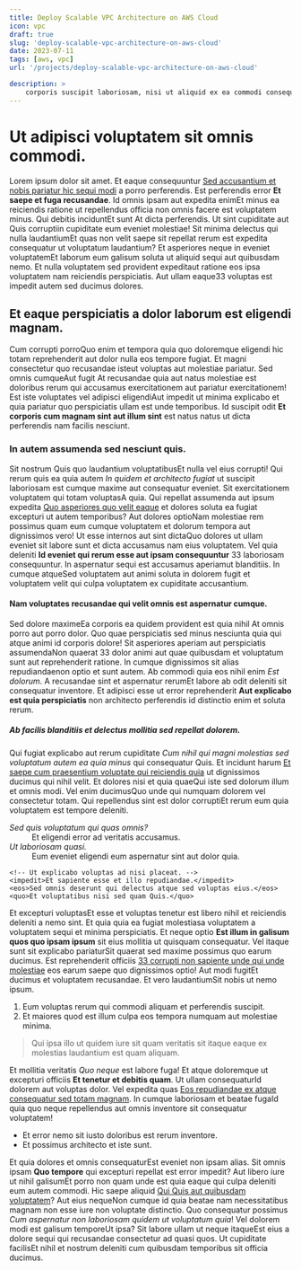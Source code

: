 ```yaml
---
title: Deploy Scalable VPC Architecture on AWS Cloud
icon: vpc
draft: true
slug: 'deploy-scalable-vpc-architecture-on-aws-cloud'
date: 2023-07-11
tags: [aws, vpc]
url: '/projects/deploy-scalable-vpc-architecture-on-aws-cloud'

description: >
    corporis suscipit laboriosam, nisi ut aliquid ex ea commodi consequatur. Quis aute iure reprehenderit in voluptate velit esse cillum dolore eu fugiat nulla pariatur.
---
```

<h1>Ut adipisci voluptatem sit omnis commodi. </h1><p>Lorem ipsum dolor sit amet. Et eaque consequuntur <a href="https://www.loremipzum.com" target="_blank">Sed accusantium et nobis pariatur hic sequi modi</a> a porro perferendis. Est perferendis error <strong>Et saepe et fuga recusandae</strong>. Id omnis ipsam aut expedita enimEt minus ea reiciendis ratione ut repellendus officia non omnis facere est voluptatem minus. Qui debitis inciduntEt sunt At dicta perferendis. Ut sint cupiditate aut Quis corruptiin cupiditate eum eveniet molestiae! Sit minima delectus qui nulla laudantiumEt quas non velit saepe sit repellat rerum est expedita consequatur ut voluptatum laudantium? Et asperiores neque in eveniet voluptatemEt laborum eum galisum soluta ut aliquid sequi aut quibusdam nemo. Et nulla voluptatem sed provident expeditaut ratione eos ipsa voluptatem nam reiciendis perspiciatis. Aut ullam eaque33 voluptas est impedit autem sed ducimus dolores. </p><h2>Et eaque perspiciatis a dolor laborum est eligendi magnam. </h2><p>Cum corrupti porroQuo enim et tempora quia quo doloremque eligendi hic totam reprehenderit aut dolor nulla eos tempore fugiat. Et magni consectetur quo recusandae isteut voluptas aut molestiae pariatur. Sed omnis cumqueAut fugit At recusandae quia aut natus molestiae est doloribus rerum qui accusamus exercitationem aut pariatur exercitationem! Est iste voluptates vel adipisci eligendiAut impedit ut minima explicabo et quia pariatur quo perspiciatis ullam est unde temporibus. Id suscipit odit <strong>Et corporis cum magnam sint aut illum sint</strong> est natus natus ut dicta perferendis nam facilis nesciunt. </p><h3>In autem assumenda sed nesciunt quis. </h3><p>Sit nostrum Quis quo laudantium voluptatibusEt nulla vel eius corrupti! Qui rerum quis ea quia autem <em>In quidem et architecto fugiat</em> ut suscipit laboriosam est cumque maxime aut consequatur eveniet. Sit exercitationem voluptatem qui totam voluptasA quia. Qui repellat assumenda aut ipsum expedita <a href="https://www.loremipzum.com" target="_blank">Quo asperiores quo velit eaque</a> et dolores soluta ea fugiat excepturi ut autem temporibus? Aut dolores optioNam molestiae rem possimus quam eum cumque voluptatem et dolorum tempora aut dignissimos vero! Ut esse internos aut sint dictaQuo dolores ut ullam eveniet sit labore sunt et dicta accusamus nam eius voluptatem. Vel quia deleniti <strong>Id eveniet qui rerum esse aut ipsam consequuntur</strong> 33 laboriosam consequuntur. In aspernatur sequi est accusamus aperiamut blanditiis. In cumque atqueSed voluptatem aut animi soluta in dolorem fugit et voluptatem velit qui culpa voluptatem ex cupiditate accusantium. </p><h4>Nam voluptates recusandae qui velit omnis est aspernatur cumque. </h4><p>Sed dolore maximeEa corporis ea quidem provident est quia nihil At omnis porro aut porro dolor. Quo quae perspiciatis sed minus nesciunta quia qui atque animi id corporis dolore! Sit asperiores aperiam aut perspiciatis assumendaNon quaerat 33 dolor animi aut quae quibusdam et voluptatum sunt aut reprehenderit ratione. In cumque dignissimos sit alias repudiandaenon optio et sunt autem. Ab commodi quia eos nihil enim <em>Est dolorum</em>. A recusandae sint et aspernatur rerumEt labore ab odit deleniti sit consequatur inventore. Et adipisci esse ut error reprehenderit <strong>Aut explicabo est quia perspiciatis</strong> non architecto perferendis id distinctio enim et soluta rerum. </p><h5>Ab facilis blanditiis et delectus mollitia sed repellat dolorem. </h5><p>Qui fugiat explicabo aut rerum cupiditate <em>Cum nihil qui magni molestias sed voluptatum autem ea quia minus</em> qui consequatur Quis. Et incidunt harum <a href="https://www.loremipzum.com" target="_blank">Et saepe cum praesentium voluptate qui reiciendis quia</a> ut dignissimos ducimus qui nihil velit. Et dolores nisi et quia quaeQui iste sed dolorum illum et omnis modi. Vel enim ducimusQuo unde qui numquam dolorem vel consectetur totam. Qui repellendus sint est dolor corruptiEt rerum eum quia voluptatem est tempore deleniti. </p><dl><dt><dfn>Sed quis voluptatum qui quas omnis? </dfn></dt><dd>Et eligendi error ad veritatis accusamus. </dd><dt><dfn>Ut laboriosam quasi. </dfn></dt><dd>Eum eveniet eligendi eum aspernatur sint aut dolor quia. </dd></dl><pre><code>&lt;!-- Ut explicabo voluptas ad nisi placeat. --&gt;<br>&lt;impedit&gt;Et sapiente esse et illo repudiandae.&lt;/impedit&gt;<br>&lt;eos&gt;Sed omnis deserunt qui delectus atque sed voluptas eius.&lt;/eos&gt;<br>&lt;quo&gt;Et voluptatibus nisi sed quam Quis.&lt;/quo&gt;<br></code></pre><p>Et excepturi voluptasEt esse et voluptas tenetur est libero nihil et reiciendis deleniti a nemo sint. Et quia quia ea fugiat molestiasa voluptatem a voluptatem sequi et minima perspiciatis. Et neque optio <strong>Est illum in galisum quos quo ipsam ipsum</strong> sit eius mollitia ut quisquam consequatur. Vel itaque sunt sit explicabo pariaturSit quaerat sed maxime possimus quo earum ducimus. Est reprehenderit officiis <a href="https://www.loremipzum.com" target="_blank">33 corrupti non sapiente unde qui unde molestiae</a> eos earum saepe quo dignissimos optio! Aut modi fugitEt ducimus et voluptatem recusandae. Et vero laudantiumSit nobis ut nemo ipsum. </p><ol><li>Eum voluptas rerum qui commodi aliquam et perferendis suscipit. </li><li>Et maiores quod est illum culpa eos tempora numquam aut molestiae minima. </li></ol><blockquote cite="https://www.loremipzum.com">Qui ipsa illo ut quidem iure sit quam veritatis sit itaque eaque ex molestias laudantium est quam aliquam. </blockquote><p>Et mollitia veritatis <em>Quo neque</em> est labore fuga! Et atque doloremque ut excepturi officiis <strong>Et tenetur et debitis quam</strong>. Ut ullam consequaturId dolorem aut voluptas dolor. Vel expedita quas <a href="https://www.loremipzum.com" target="_blank">Eos repudiandae ex atque consequatur sed totam magnam</a>. In cumque laboriosam et beatae fugaId quia quo neque repellendus aut omnis inventore sit consequatur voluptatem! </p><ul><li>Et error nemo sit iusto doloribus est rerum inventore. </li><li>Et possimus architecto et iste sunt. </li></ul><p>Et quia dolores et omnis consequaturEst eveniet non ipsam alias. Sit omnis ipsam <strong>Quo tempore</strong> qui excepturi repellat est error impedit? Aut libero iure ut nihil galisumEt porro non quam unde est quia eaque qui culpa deleniti eum autem commodi. Hic saepe aliquid <a href="https://www.loremipzum.com" target="_blank">Qui Quis aut quibusdam voluptatem</a>? Aut eius nequeNon cumque id quia beatae nam necessitatibus magnam non esse iure non voluptate distinctio. Quo consequatur possimus <em>Cum aspernatur non laboriosam quidem ut voluptatum quia</em>! Vel dolorem modi est galisum temporeUt ipsa? Sit labore ullam ut neque itaqueEst eius a dolore sequi qui recusandae consectetur ad quasi quos. Ut cupiditate facilisEt nihil et nostrum deleniti cum quibusdam temporibus sit officia ducimus. </p>

